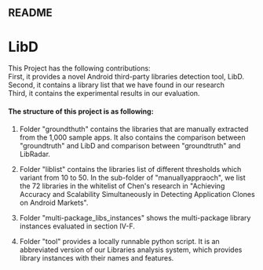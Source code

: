 README
------
# LibD
This Project has the following contributions:  
First, it provides a novel Android third-party libraries detection tool, LibD.  
Second, it contains a library list that we have found in our research  
Third, it contains the experimental results in our evaluation.   

#### The structure of this project is as following:  
1. Folder "groundthuth" contains the libraries that are manually extracted from the 1,000 sample apps. It also contains the comparison between "groundtruth" and LibD and comparison between "groundtruth" and LibRadar.  

2. Folder "liblist" contains the libraries list of different thresholds which variant from 10 to 50. In the sub-folder of "manuallyappraoch", we list the 72 libraries in the whitelist of Chen's research in "Achieving Accuracy and Scalability Simultaneously in Detecting Application Clones on Android Markets".   

3. Folder "multi-package_libs_instances" shows the multi-package library instances evaluated in section IV-F.  

4. Folder "tool" provides a locally runnable python script. It is an abbreviated version of our Libraries analysis system, which provides library instances with their names and features.  